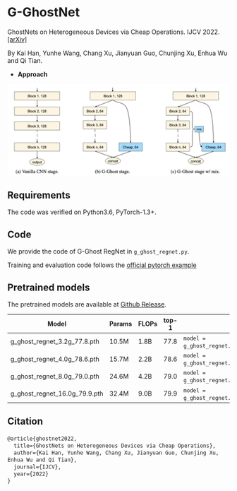# G-GhostNet

GhostNets on Heterogeneous Devices via Cheap Operations. IJCV 2022. [[arXiv]](https://arxiv.org/abs/2201.03297)

By Kai Han, Yunhe Wang, Chang Xu, Jianyuan Guo, Chunjing Xu, Enhua Wu and Qi Tian.

- **Approach**

<div align="center">
   <img src="../fig/g-ghost.png" width="720">
</div>

## Requirements
The code was verified on Python3.6, PyTorch-1.3+.

## Code

We provide the code of G-Ghost RegNet in `g_ghost_regnet.py`.

Training and evaluation code follows the [official pytorch example](https://github.com/pytorch/examples/tree/main/imagenet)

## Pretrained models

The pretrained models are available at [Github Release](https://github.com/huawei-noah/Efficient-AI-Backbones/releases/tag/g_ghost_regnet).

| Model                            | Params | FLOPs | top-1 | usage                               |
| -------------------------------- | ------ | ----- | ----- | ----------------------------------- |
| g_ghost_regnet_3.2g_77.8.pth | 10.5M  | 1.8B  | 77.8  | `model = g_ghost_regnet.g_ghost_regnetx_032()` |
| g_ghost_regnet_4.0g_78.6.pth | 15.7M  | 2.2B  | 78.6  | `model = g_ghost_regnet.g_ghost_regnetx_040()` |
| g_ghost_regnet_8.0g_79.0.pth | 24.6M  | 4.2B  | 79.0  | `model = g_ghost_regnet.g_ghost_regnetx_080()` |
| g_ghost_regnet_16.0g_79.9.pth | 32.4M  | 9.0B  | 79.9  | `model = g_ghost_regnet.g_ghost_regnetx_160()` |


## Citation
```
@article{ghostnet2022,
  title={GhostNets on Heterogeneous Devices via Cheap Operations},
  author={Kai Han, Yunhe Wang, Chang Xu, Jianyuan Guo, Chunjing Xu, Enhua Wu and Qi Tian},
  journal={IJCV},
  year={2022}
}
```
